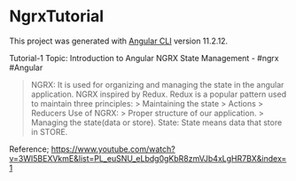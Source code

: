 # NgrxTutorial

This project was generated with [Angular CLI](https://github.com/angular/angular-cli) version 11.2.12.

Tutorial-1
Topic: Introduction to Angular NGRX State Management - #ngrx​ #Angular
> NGRX: It is used for organizing and managing the state in the angular application.
> NGRX inspired by Redux.
> Redux is a popular pattern used to maintain three principles:
    > Maintaining the state
    > Actions
    > Reducers
> Use of NGRX:
    > Proper structure of our application.
    > Managing the state(data or store).
> State: State means data that store in STORE.

Reference; https://www.youtube.com/watch?v=3WI5BEXVkmE&list=PL_euSNU_eLbdg0gKbR8zmVJb4xLgHR7BX&index=1